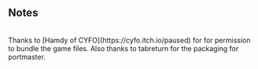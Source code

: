 ## Notes
<br/>
Thanks to [Hamdy of CYFO](https://cyfo.itch.io/paused) for for permission to bundle the game files. Also thanks to tabreturn for the packaging for portmaster.
<br/>
